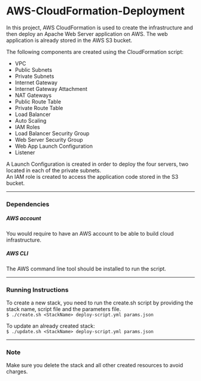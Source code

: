# AWS-CloudFormation-Deployment

In this project, AWS CloudFormation is used to create the infrastructure and then deploy an Apache Web Server application on AWS. The web application is already stored in the AWS S3 bucket.  

The following components are created using the CloudFormation script:  
* VPC
* Public Subnets
* Private Subnets
* Internet Gateway
* Internet Gateway Attachment
* NAT Gateways
* Public Route Table
* Private Route Table
* Load Balancer
* Auto Scaling
* IAM Roles
* Load Balancer Security Group
* Web Server Security Group
* Web App Launch Configuration
* Listener

A Launch Configuration is created in order to deploy the four servers, two located in each of the private subnets.  
An IAM role is created to access the application code stored in the S3 bucket.  

---

### Dependencies
##### AWS account
You would require to have an AWS account to be able to build cloud infrastructure.  
##### AWS CLI
The AWS command line tool should be installed to run the script.  

--- 

### Running Instructions
To create a new stack, you need to run the create.sh script by providing the stack name, script file and the parameters file.  
```$ ./create.sh <StackName> deploy-script.yml params.json```  

To update an already created stack:  
```$ ./update.sh <StackName> deploy-script.yml params.json```

---

### Note
Make sure you delete the stack and all other created resources to avoid charges.
